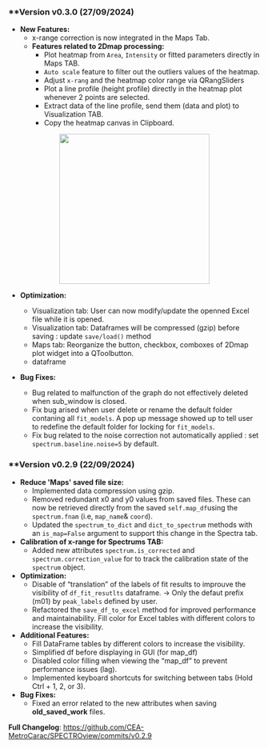 

### **Version v0.3.0 (27/09/2024)

- **New Features:**
    - x-range correction is now integrated in the Maps Tab.
    - **Features related to 2Dmap processing:**
        - Plot heatmap from `Area`, `Intensity` or fitted parameters directly in Maps TAB.
        - `Auto scale` feature to filter out the outliers values of the heatmap.
        - Adjust `x-rang` and the heatmap color range via QRangSliders
        - Plot a line profile (height profile) directly in the heatmap plot whenever 2 points are selected.
        - Extract data of the line profile, send them (data and plot) to Visualization TAB.
        - Copy the heatmap canvas in Clipboard. 

<p align="center">
    <img width=300 src="https://raw.githubusercontent.com/CEA-MetroCarac/spectroview/main/app/doc\figures_release_notes\heatmap_widget.png">
</p>

- **Optimization:**
    - Visualization tab: User can now modify/update the openned Excel file while it is opened.
    - Visualization tab: Dataframes will be compressed (gzip) before saving : update `save/load()` method
    - Maps tab: Reorganize the button, checkbox, comboxes of 2Dmap plot widget into a QToolbutton.
    - dataframe

- **Bug Fixes:**
    - Bug related to malfunction of the graph do not effectively deleted when sub_window is closed.
    - Fix bug arised when user delete or rename the default folder contaning all `fit_models`. A pop up message showed up to tell user to redefine the default folder for locking for `fit_models`.
    - Fix bug related to the noise correction not automatically applied : set `spectrum.baseline.noise=5` by default.


### **Version v0.2.9 (22/09/2024)

- **Reduce 'Maps' saved file size:**
    - Implemented data compression using gzip.
    - Removed redundant x0 and y0 values from saved files. These can now be retrieved directly from the saved `self.map_df`using the `spectrum.fnam` (i.e, `map_name`& `coord`).
    - Updated the `spectrum_to_dict` and `dict_to_spectrum` methods with an `is_map=False` argument to support this change in the Spectra tab.
- **Calibration of x-range for Spectrums TAB:**
    - Added new attributes `spectrum.is_corrected` and `spectrum.correction_value` for to track the calibration state of the `spectrum` object.
- **Optimization:**
    - Disable of “translation” of the labels of fit results to improuve the visibility of `df_fit_resutlts` dataframe. → Only the defaut prefix (m01) by `peak_labels` defined by user.
    - Refactored the `save_df_to_excel` method for improved performance and maintainability. Fill color for Excel tables with different colors to increase the visibility.
- **Additional Features:**
    - Fill DataFrame tables by different colors to increase the visibility.
    - Simplified df before displaying in GUI (for map_df)
    - Disabled color filling when viewing the “map_df” to prevent performance issues (lag).
    - Implemented  keyboard shortcuts for switching between tabs (Hold Ctrl + 1, 2, or 3).
- **Bug Fixes:**
    - Fixed an error related to the new attributes when saving **old_saved_work** files.

**Full Changelog**: https://github.com/CEA-MetroCarac/SPECTROview/commits/v0.2.9